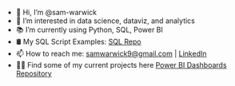 - 👋 Hi, I’m @sam-warwick 
- 👀 I’m interested in data science, dataviz, and analytics
- 📚 I’m currently using Python, SQL, Power BI
- 🛢️ My SQL Script Examples: [SQL Repo](https://github.com/sam-warwick/SQL/tree/main)
- 📫 How to reach me: samwarwick9@gmail.com | [LinkedIn](https://www.linkedin.com/in/sam-warwick/)
- 👨‍💻 Find some of my current projects here [Power BI Dashboards Repository](https://github.com/sam-warwick/PowerBI-Dashboards)
